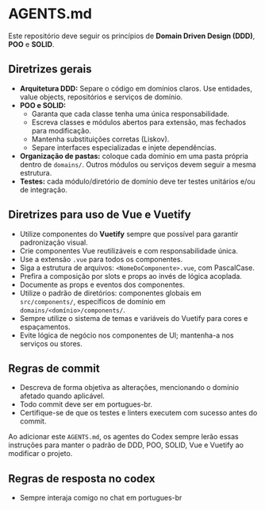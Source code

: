 # AGENTS.md

Este repositório deve seguir os princípios de **Domain Driven Design (DDD)**, **POO** e **SOLID**.

## Diretrizes gerais
- **Arquitetura DDD:** Separe o código em domínios claros. Use entidades, value objects, repositórios e serviços de domínio.
- **POO e SOLID:**  
  - Garanta que cada classe tenha uma única responsabilidade.  
  - Escreva classes e módulos abertos para extensão, mas fechados para modificação.  
  - Mantenha substituições corretas (Liskov).  
  - Separe interfaces especializadas e injete dependências.
- **Organização de pastas:** coloque cada domínio em uma pasta própria dentro de `domains/`. Outros módulos ou serviços devem seguir a mesma estrutura.
- **Testes:** cada módulo/diretório de domínio deve ter testes unitários e/ou de integração.

## Diretrizes para uso de Vue e Vuetify
- Utilize componentes do **Vuetify** sempre que possível para garantir padronização visual.
- Crie componentes Vue reutilizáveis e com responsabilidade única.
- Use a extensão `.vue` para todos os componentes.
- Siga a estrutura de arquivos: `<NomeDoComponente>.vue`, com PascalCase.
- Prefira a composição por slots e props ao invés de lógica acoplada.
- Documente as props e eventos dos componentes.
- Utilize o padrão de diretórios: componentes globais em `src/components/`, específicos de domínio em `domains/<domínio>/components/`.
- Sempre utilize o sistema de temas e variáveis do Vuetify para cores e espaçamentos.
- Evite lógica de negócio nos componentes de UI; mantenha-a nos serviços ou stores.

## Regras de commit
- Descreva de forma objetiva as alterações, mencionando o domínio afetado quando aplicável.
- Todo commit deve ser em portugues-br.
- Certifique-se de que os testes e linters executem com sucesso antes do commit.

Ao adicionar este `AGENTS.md`, os agentes do Codex sempre lerão essas instruções para manter o padrão de DDD, POO, SOLID, Vue e Vuetify ao modificar o projeto.

## Regras de resposta no codex
- Sempre interaja comigo no chat em portugues-br
